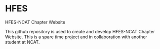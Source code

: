 # HFES
HFES-NCAT Chapter Website

This github repository is used to create and develop HFES-NCAT Chapter Website. This is a spare time project and in collaboration with another student at NCAT. 
